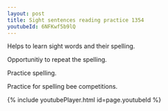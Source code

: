 ```yaml
---
layout: post
title: Sight sentences reading practice 1354
youtubeId: 6NFKwf5b9lQ
---
```

 
 
Helps to learn sight words and their spelling.

Opportunitiy to repeat the spelling. 

Practice spelling. 
 
Practice for spelling bee competitions. 
 
{% include youtubePlayer.html id=page.youtubeId %}
 
 
